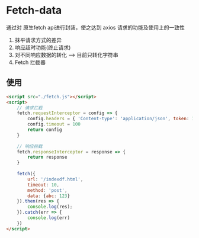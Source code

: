 # Fetch-data
通过对 原生fetch api进行封装，使之达到 axios 请求的功能及使用上的一致性


1. 抹平请求方式的差异
2. 响应超时功能(终止请求)
3. 对不同响应数据的转化 --> 目前只转化字符串
4. Fetch 拦截器

## 使用
```html
<script src="./fetch.js"></script>
<script>
    // 请求拦截
    fetch.requestInterceptor = config => {
        config.headers = { 'Content-type': 'application/json', token: 123 }
        config.timeout = 100
        return config
    }
  
    // 响应拦截
    fetch.responseInterceptor = response => {
        return response
    }
  
    fetch({
        url: '/indexdf.html',
        timeout: 10,
        method: 'post',
        data: {abc: 123}
    }).then(res => {
        console.log(res);
    }).catch(err => {
        console.log(err)
    })
</script>
```

